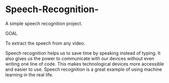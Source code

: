 # Speech-Recognition-
A simple speech recognition project.

GOAL


To extract the speech from any video.

Speech recognition helps us to save time by speaking instead of typing. It also gives us the power to communicate with our devices without even writing one line of code. This makes technological devices more accessible and easier to use. Speech recognition is a great example of using machine learning in the real life.
